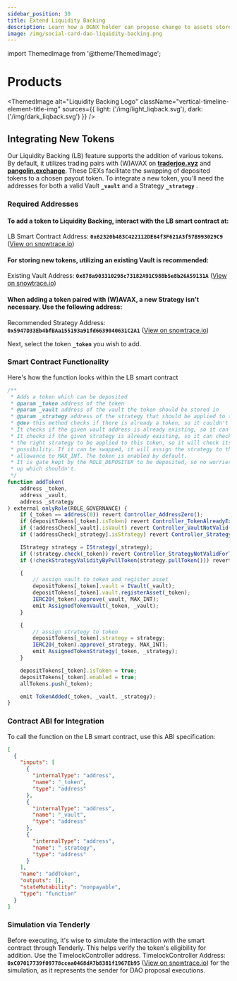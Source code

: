 ```yaml
---
sidebar_position: 30
title: Extend Liquidity Backing
description: Learn how a DGNX holder can propose change to assets stored within Liquidity Backing.
image: /img/social-card-dao-liquidity-backing.png
---
```

import ThemedImage from '@theme/ThemedImage';


# Products

  <ThemedImage
  alt="Liquidity Backing Logo"
  className="vertical-timeline-element-title-img"
  sources={{
    light: ('/img/light_liqback.svg'),
    dark: ('/img/dark_liqback.svg')
  }}
/>

## Integrating New Tokens

Our Liquidity Backing (LB) feature supports the addition of various tokens. By default, it utilizes trading pairs with (W)AVAX on **[traderjoe.xyz](https://traderjoe.xyz)** and **[pangolin.exchange](https://pangolin.exchange/)**. These DEXs facilitate the swapping of deposited tokens to a chosen payout token. To integrate a new token, you'll need the addresses for both a valid Vault **`_vault`** and a Strategy **`_strategy`** .

### Required Addresses

#### To add a token to Liquidity Backing, interact with the LB smart contract at:

LB Smart Contract Address: **`0x62320b483C422112DE64f3F621A3f57B993029C9`** ([View on snowtrace.io](https://snowtrace.io/address/0x62320b483C422112DE64f3F621A3f57B993029C9)) 

#### For storing new tokens, utilizing an existing Vault is recommended:

Existing Vault Address: **`0x878a903310298c73182A91C988b5e8b26A59131A`** ([View on snowtrace.io](https://snowtrace.io/address/0x878a903310298c73182A91C988b5e8b26A59131A)) 

#### When adding a token paired with (W)AVAX, a new Strategy isn't necessary. Use the following address:

Recommended Strategy Address: **`0x5947D33Eb4bfBAa155193a91fd6639040631C2A1`** ([View on snowtrace.io](https://snowtrace.io/address/0x5947D33Eb4bfBAa155193a91fd6639040631C2A1))  

Next, select the token **`_token`** you wish to add.

### Smart Contract Functionality

Here's how the function  looks within the LB smart contract

```jsx
/**
 * Adds a token which can be deposited
 * @param _token address of the token
 * @param _vault address of the vault the token should be stored in
 * @param _strategy address of the strategy that should be applied to the token
 * @dev this method checks if there is already a token, so it couldn't be added twice.
 * It checks if the given vault address is already existing, so it can register the token.
 * It checks if the given strategy is already existing, so it can check if the strategy is
 * the right strategy to be applied to this token, so it will check its existency of a swap
 * possibility. If it can be swapped, it will assign the strategy to the token and sets the
 * allowance to MAX_INT. The token is enabled by default.
 * It is gate kept by the ROLE_DEPOSITER to be deposited, so no worries here to open things
 * up which shouldn't.
 */
function addToken(
    address _token,
    address _vault,
    address _strategy
) external onlyRole(ROLE_GOVERNANCE) {
    if (_token == address(0)) revert Controller_AddressZero();
    if (depositTokens[_token].isToken) revert Controller_TokenAlreadyExists();
    if (!addressCheck[_vault].isVault) revert Controller_VaultNotValid();
    if (!addressCheck[_strategy].isStrategy) revert Controller_StrategyNotValid();

    IStrategy strategy = IStrategy(_strategy);
    if (!strategy.check(_token)) revert Controller_StrategyNotValidForToken();
    if (!checkStrategyValidityByPullToken(strategy.pullToken())) revert Controller_MissingSwapper();

    {
        // assign vault to token and register asset
        depositTokens[_token].vault = IVault(_vault);
        depositTokens[_token].vault.registerAsset(_token);
        IERC20(_token).approve(_vault, MAX_INT);
        emit AssignedTokenVault(_token, _vault);
    }

    {
        // assign strategy to token
        depositTokens[_token].strategy = strategy;
        IERC20(_token).approve(_strategy, MAX_INT);
        emit AssignedTokenStrategy(_token, _strategy);
    }

    depositTokens[_token].isToken = true;
    depositTokens[_token].enabled = true;
    allTokens.push(_token);

    emit TokenAdded(_token, _vault, _strategy);
}
```

### Contract ABI for Integration

To call the function on the LB smart contract, use this ABI specification:

```json
[
  {
    "inputs": [
      {
        "internalType": "address",
        "name": "_token",
        "type": "address"
      },
      {
        "internalType": "address",
        "name": "_vault",
        "type": "address"
      },
      {
        "internalType": "address",
        "name": "_strategy",
        "type": "address"
      }
    ],
    "name": "addToken",
    "outputs": [],
    "stateMutability": "nonpayable",
    "type": "function"
  }
]
```

### Simulation via Tenderly

Before executing, it's wise to simulate the interaction with the smart contract through Tenderly. This helps verify the token's eligibility for addition. Use the TimelockController address.
TimelockController Address: **`0xC07017739f09778ccea0468dA7b8381f1967Eb95`** ([View on snowtrace.io](https://snowtrace.io/address/0xC07017739f09778ccea0468dA7b8381f1967Eb95)) for the simulation, as it represents the sender for DAO proposal executions.


